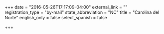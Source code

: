 +++
date = "2016-05-26T17:17:09-04:00"
external_link = ""
registration_type = "by-mail"
state_abbreviation = "NC"
title = "Carolina del Norte"
english_only = false
select_spanish = false 

+++

